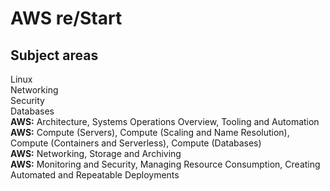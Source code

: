 # AWS re/Start

## Subject areas
Linux   
Networking   
Security    
Databases   
**AWS:** Architecture, Systems Operations Overview, Tooling and Automation   
**AWS:** Compute (Servers), Compute (Scaling and Name Resolution), Compute (Containers and Serverless), Compute (Databases)    
**AWS:** Networking, Storage and Archiving   
**AWS:** Monitoring and Security, Managing Resource Consumption, Creating Automated and Repeatable Deployments    
